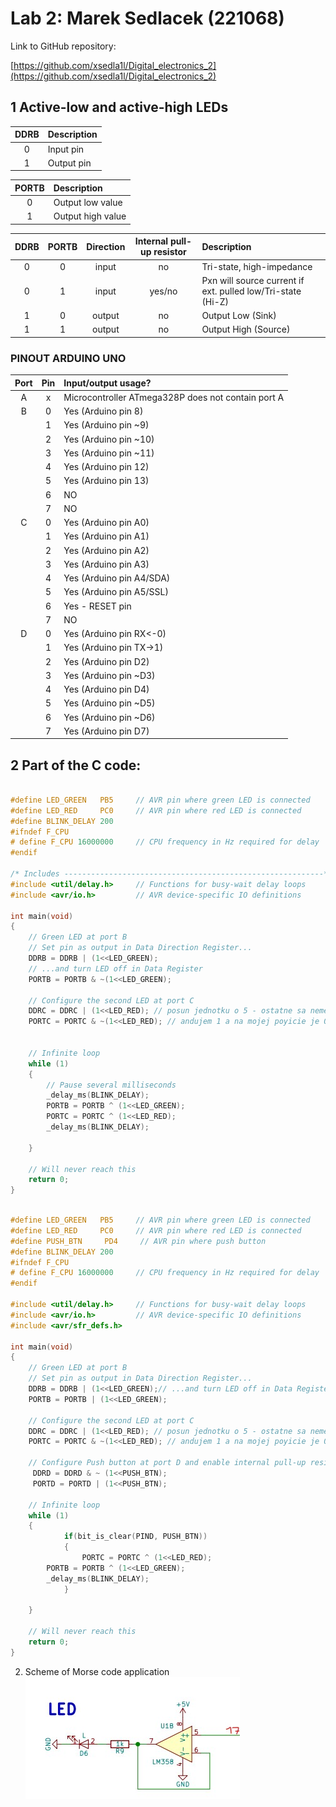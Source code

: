 # Lab 2: Marek Sedlacek (221068)

Link to GitHub repository:

   [https://github.com/xsedla1l/Digital_electronics_2](https://github.com/xsedla1l/Digital_electronics_2)


## 1 Active-low and active-high LEDs

| **DDRB** | **Description** |
| :-: | :-- |
| 0 | Input pin |
| 1 | Output pin |

| **PORTB** | **Description** |
| :-: | :-- |
| 0 | Output low value |
| 1 | Output high value |

| **DDRB** | **PORTB** | **Direction** | **Internal pull-up resistor** | **Description** |
| :-: | :-: | :-: | :-: | :-- |
| 0 | 0 | input | no | Tri-state, high-impedance |
| 0 | 1 | input | yes/no | Pxn will source current if ext. pulled low/Tri-state (Hi-Z) | 
| 1 | 0 | output | no | Output Low (Sink) |
| 1 | 1 | output | no | Output High (Source) |

### PINOUT ARDUINO UNO 

| **Port** | **Pin** | **Input/output usage?** |
| :-: | :-: | :-- |
| A | x | Microcontroller ATmega328P does not contain port A |
| B | 0 | Yes (Arduino pin 8) |
|   | 1 | Yes (Arduino pin ~9) |
|   | 2 | Yes (Arduino pin ~10) |
|   | 3 | Yes (Arduino pin ~11) |
|   | 4 | Yes (Arduino pin 12) |
|   | 5 | Yes (Arduino pin 13) |
|   | 6 | NO |
|   | 7 | NO |
| C | 0 | Yes (Arduino pin A0) |
|   | 1 | Yes (Arduino pin A1) |
|   | 2 | Yes (Arduino pin A2) |
|   | 3 | Yes (Arduino pin A3) |
|   | 4 | Yes (Arduino pin A4/SDA) |
|   | 5 | Yes (Arduino pin A5/SSL) |
|   | 6 | Yes - RESET pin |
|   | 7 | NO |
| D | 0 | Yes (Arduino pin RX<-0) |
|   | 1 | Yes (Arduino pin TX->1) |
|   | 2 | Yes (Arduino pin D2) |
|   | 3 | Yes (Arduino pin ~D3) |
|   | 4 | Yes (Arduino pin D4) |
|   | 5 | Yes (Arduino pin ~D5) |
|   | 6 | Yes (Arduino pin ~D6) |
|   | 7 | Yes (Arduino pin D7) |


## 2 Part of the C code:
 
```c

#define LED_GREEN   PB5     // AVR pin where green LED is connected
#define LED_RED     PC0     // AVR pin where red LED is connected
#define BLINK_DELAY 200
#ifndef F_CPU
# define F_CPU 16000000     // CPU frequency in Hz required for delay
#endif

/* Includes ----------------------------------------------------------*/
#include <util/delay.h>     // Functions for busy-wait delay loops
#include <avr/io.h>         // AVR device-specific IO definitions

int main(void)
{
    // Green LED at port B
    // Set pin as output in Data Direction Register...
    DDRB = DDRB | (1<<LED_GREEN);
    // ...and turn LED off in Data Register
    PORTB = PORTB & ~(1<<LED_GREEN);

    // Configure the second LED at port C
    DDRC = DDRC | (1<<LED_RED); // posun jednotku o 5 - ostatne sa nemenia!
    PORTC = PORTC & ~(1<<LED_RED); // andujem 1 a na mojej poyicie je 0 - ostatne sa nemenia! 

    
    // Infinite loop
    while (1)
    {
        // Pause several milliseconds
        _delay_ms(BLINK_DELAY);
        PORTB = PORTB ^ (1<<LED_GREEN);	 
        PORTC = PORTC ^ (1<<LED_RED);
        _delay_ms(BLINK_DELAY);                  
           
    }

    // Will never reach this
    return 0;
}

```


```c

#define LED_GREEN   PB5     // AVR pin where green LED is connected
#define LED_RED     PC0     // AVR pin where red LED is connected
#define PUSH_BTN     PD4     // AVR pin where push button
#define BLINK_DELAY 200
#ifndef F_CPU
# define F_CPU 16000000     // CPU frequency in Hz required for delay
#endif

#include <util/delay.h>     // Functions for busy-wait delay loops
#include <avr/io.h>         // AVR device-specific IO definitions
#include <avr/sfr_defs.h>

int main(void)
{
    // Green LED at port B
    // Set pin as output in Data Direction Register...
    DDRB = DDRB | (1<<LED_GREEN);// ...and turn LED off in Data Register
    PORTB = PORTB | (1<<LED_GREEN);

    // Configure the second LED at port C
    DDRC = DDRC | (1<<LED_RED); // posun jednotku o 5 - ostatne sa nemenia!
    PORTC = PORTC & ~(1<<LED_RED); // andujem 1 a na mojej poyicie je 0 - ostatne sa nemenia! 

    // Configure Push button at port D and enable internal pull-up resistor
     DDRD = DDRD & ~ (1<<PUSH_BTN);     
     PORTD = PORTD | (1<<PUSH_BTN);

    // Infinite loop
    while (1)
    {
            if(bit_is_clear(PIND, PUSH_BTN))
            {
                PORTC = PORTC ^ (1<<LED_RED); 
		PORTB = PORTB ^ (1<<LED_GREEN);
		_delay_ms(BLINK_DELAY);
            }      
           
    }

    // Will never reach this
    return 0;
}

```


2. Scheme of Morse code application
![alt text](https://github.com/xsedla1l/Digital_electronics_2/blob/main/Labs/01-tools/Images/Image1.png)
